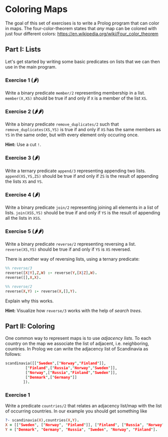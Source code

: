 # Coloring Maps

The goal of this set of exercises is to write a Prolog program
that can color in maps. The four-color-theorem states that
*any* map can be colored with just four different colors:
https://en.wikipedia.org/wiki/Four_color_theorem

## Part I: Lists
Let's get started by writing some basic predicates on lists that
we can then use in the main program.

### Exercise 1 (🌶)
Write a binary predicate `member/2` representing membership in a list.
`member(X,XS)` should be true if and only if `X` is a member of the list `XS`.

### Exercise 2 (🌶🌶)
Write a binary predicate `remove_duplicates/2` such that
`remove_duplicates(XS,YS)` is true if and only if `XS`
has the same members as `YS` in the same order, but with every element only occuring once.

**Hint:** Use a cut `!`.

### Exercise 3 (🌶)
Write a ternary predicate `append/3` representing appending two lists.
`append(XS,YS,ZS)` should be true if and only if `ZS` is the result of appending
the lists `XS` and `YS`.

### Exercise 4 (🌶)
Write a binary predicate `join/2` representing joining all elements in a list of lists.
`join(XSS,YS)` should be true if and only if `YS` is the result of appending
all the lists in `XSS`.

### Exercise 5 (🌶🌶)
Write a binary predicate `reverse/2` representing reversing a list.
`reverse(XS,YS)` should be true if and only if `YS` is `XS` reversed.

There is another way of reversing lists, using a ternary predicate:
```prolog
%% reverse/3
reverse([X|Y],Z,W) :- reverse(Y,[X|Z],W).
reverse([],X,X).

%% reverse/2
reverse(X,Y) :- reverse(X,[],Y).
```
Explain why this works.

**Hint:** Visualize how `reverse/3` works with the help of *search trees*.



## Part II: Coloring
One common way to represent maps is to use *adjacency lists*.
To each country on the map we associate the list of
adjacent, i.e. neighboring, countries. In Prolog we can write the
adjacency list of Scandinavia as follows:

```prolog
scandinavia([["Sweden",["Norway","Finland"]],
	     ["Finland",["Russia","Norway","Sweden"]],
	     ["Norway",["Russia","Finland","Sweden"]],
	     ["Denmark",["Germany"]]
	    ]).
```

### Exercise 1
Write a predicate `countries/2` that relates an adjacency list/map
with the list of occurring countries. In our example you should get
something like

```prolog
?- scandinavia(X),countries(X,Y).
X = [["Sweden", ["Norway", "Finland"]], ["Finland", ["Russia", "Norway", "Sweden"]], ["Norway", ["Russia", "Finland", "Sweden"]], ["Denmark", ["Germany"]]],
Y = ["Denmark", "Germany", "Russia", "Sweden", "Norway", "Finland"].
```